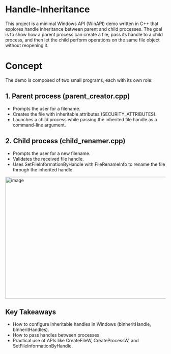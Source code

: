 # Handle-Inheritance
This project is a minimal Windows API (WinAPI) demo written in C++ that explores handle inheritance between parent and child processes. The goal is to show how a parent process can create a file, pass its handle to a child process, and then let the child perform operations on the same file object without reopening it.

# Concept
The demo is composed of two small programs, each with its own role:

## 1. Parent process (parent_creator.cpp)
  - Prompts the user for a filename.
  - Creates the file with inheritable attributes (SECURITY_ATTRIBUTES).
  - Launches a child process while passing the inherited file handle as a command-line argument.

## 2. Child process (child_renamer.cpp)
  - Prompts the user for a new filename.
  - Validates the received file handle.
  - Uses SetFileInformationByHandle with FileRenameInfo to rename the file through the inherited handle.

<img width="614" height="381" alt="image" src="https://github.com/user-attachments/assets/c46673b3-2387-4005-b0dc-5ae35f3054ba" />

## Key Takeaways
- How to configure inheritable handles in Windows (bInheritHandle, bInheritHandles).
- How to pass handles between processes.
- Practical use of APIs like CreateFileW, CreateProcessW, and SetFileInformationByHandle.
